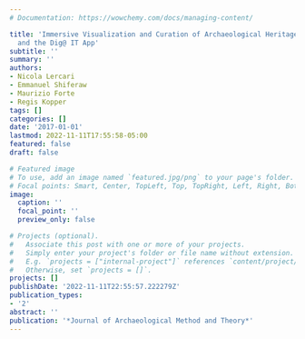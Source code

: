 ```yaml
---
# Documentation: https://wowchemy.com/docs/managing-content/

title: 'Immersive Visualization and Curation of Archaeological Heritage Data: Çatalhöyük
  and the Dig@ IT App'
subtitle: ''
summary: ''
authors:
- Nicola Lercari
- Emmanuel Shiferaw
- Maurizio Forte
- Regis Kopper
tags: []
categories: []
date: '2017-01-01'
lastmod: 2022-11-11T17:55:58-05:00
featured: false
draft: false

# Featured image
# To use, add an image named `featured.jpg/png` to your page's folder.
# Focal points: Smart, Center, TopLeft, Top, TopRight, Left, Right, BottomLeft, Bottom, BottomRight.
image:
  caption: ''
  focal_point: ''
  preview_only: false

# Projects (optional).
#   Associate this post with one or more of your projects.
#   Simply enter your project's folder or file name without extension.
#   E.g. `projects = ["internal-project"]` references `content/project/deep-learning/index.md`.
#   Otherwise, set `projects = []`.
projects: []
publishDate: '2022-11-11T22:55:57.222279Z'
publication_types:
- '2'
abstract: ''
publication: '*Journal of Archaeological Method and Theory*'
---
```

